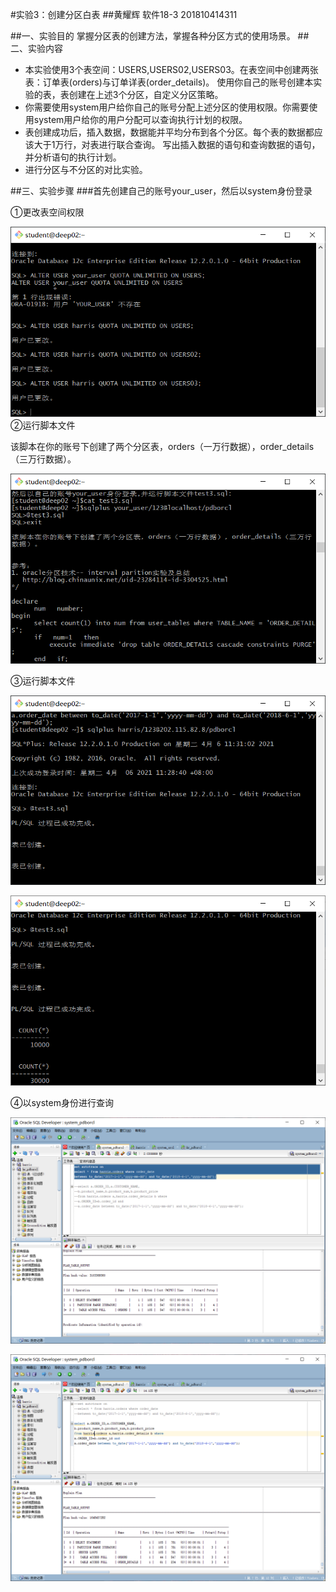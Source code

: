 #实验3：创建分区白表
##黄耀辉 软件18-3 201810414311

##一、实验目的
   掌握分区表的创建方法，掌握各种分区方式的使用场景。
##二、实验内容
- 本实验使用3个表空间：USERS,USERS02,USERS03。在表空间中创建两张表：订单表(orders)与订单详表(order_details)。
使用你自己的账号创建本实验的表，表创建在上述3个分区，自定义分区策略。
- 你需要使用system用户给你自己的账号分配上述分区的使用权限。你需要使用system用户给你的用户分配可以查询执行计划的权限。
- 表创建成功后，插入数据，数据能并平均分布到各个分区。每个表的数据都应该大于1万行，对表进行联合查询。
写出插入数据的语句和查询数据的语句，并分析语句的执行计划。
- 进行分区与不分区的对比实验。



##三、实验步骤
###首先创建自己的账号your_user，然后以system身份登录

①更改表空间权限

![avatar](/test3/01.png)
②运行脚本文件

该脚本在你的账号下创建了两个分区表，orders（一万行数据），order_details（三万行数据）。

![avatar](/test3/02.png)

③运行脚本文件

![avatar](/test3/03.png)

![avatar](/test3/04.png)

④以system身份进行查询

![avatar](/test3/05.png)

![avatar](/test3/06.png)

